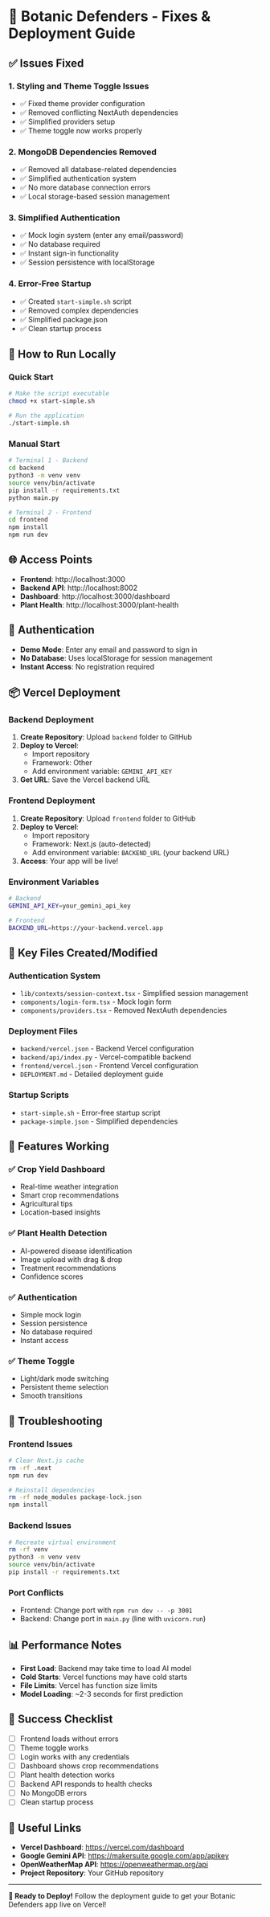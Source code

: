 # 🌱 Botanic Defenders - Fixes & Deployment Guide

## ✅ Issues Fixed

### 1. **Styling and Theme Toggle Issues**
- ✅ Fixed theme provider configuration
- ✅ Removed conflicting NextAuth dependencies
- ✅ Simplified providers setup
- ✅ Theme toggle now works properly

### 2. **MongoDB Dependencies Removed**
- ✅ Removed all database-related dependencies
- ✅ Simplified authentication system
- ✅ No more database connection errors
- ✅ Local storage-based session management

### 3. **Simplified Authentication**
- ✅ Mock login system (enter any email/password)
- ✅ No database required
- ✅ Instant sign-in functionality
- ✅ Session persistence with localStorage

### 4. **Error-Free Startup**
- ✅ Created `start-simple.sh` script
- ✅ Removed complex dependencies
- ✅ Simplified package.json
- ✅ Clean startup process

## 🚀 How to Run Locally

### Quick Start
```bash
# Make the script executable
chmod +x start-simple.sh

# Run the application
./start-simple.sh
```

### Manual Start
```bash
# Terminal 1 - Backend
cd backend
python3 -m venv venv
source venv/bin/activate
pip install -r requirements.txt
python main.py

# Terminal 2 - Frontend
cd frontend
npm install
npm run dev
```

## 🌐 Access Points
- **Frontend**: http://localhost:3000
- **Backend API**: http://localhost:8002
- **Dashboard**: http://localhost:3000/dashboard
- **Plant Health**: http://localhost:3000/plant-health

## 🔐 Authentication
- **Demo Mode**: Enter any email and password to sign in
- **No Database**: Uses localStorage for session management
- **Instant Access**: No registration required

## 📦 Vercel Deployment

### Backend Deployment
1. **Create Repository**: Upload `backend` folder to GitHub
2. **Deploy to Vercel**: 
   - Import repository
   - Framework: Other
   - Add environment variable: `GEMINI_API_KEY`
3. **Get URL**: Save the Vercel backend URL

### Frontend Deployment
1. **Create Repository**: Upload `frontend` folder to GitHub
2. **Deploy to Vercel**:
   - Import repository
   - Framework: Next.js (auto-detected)
   - Add environment variable: `BACKEND_URL` (your backend URL)
3. **Access**: Your app will be live!

### Environment Variables
```bash
# Backend
GEMINI_API_KEY=your_gemini_api_key

# Frontend
BACKEND_URL=https://your-backend.vercel.app
```

## 🔧 Key Files Created/Modified

### Authentication System
- `lib/contexts/session-context.tsx` - Simplified session management
- `components/login-form.tsx` - Mock login form
- `components/providers.tsx` - Removed NextAuth dependencies

### Deployment Files
- `backend/vercel.json` - Backend Vercel configuration
- `backend/api/index.py` - Vercel-compatible backend
- `frontend/vercel.json` - Frontend Vercel configuration
- `DEPLOYMENT.md` - Detailed deployment guide

### Startup Scripts
- `start-simple.sh` - Error-free startup script
- `package-simple.json` - Simplified dependencies

## 🎯 Features Working

### ✅ Crop Yield Dashboard
- Real-time weather integration
- Smart crop recommendations
- Agricultural tips
- Location-based insights

### ✅ Plant Health Detection
- AI-powered disease identification
- Image upload with drag & drop
- Treatment recommendations
- Confidence scores

### ✅ Authentication
- Simple mock login
- Session persistence
- No database required
- Instant access

### ✅ Theme Toggle
- Light/dark mode switching
- Persistent theme selection
- Smooth transitions

## 🚨 Troubleshooting

### Frontend Issues
```bash
# Clear Next.js cache
rm -rf .next
npm run dev

# Reinstall dependencies
rm -rf node_modules package-lock.json
npm install
```

### Backend Issues
```bash
# Recreate virtual environment
rm -rf venv
python3 -m venv venv
source venv/bin/activate
pip install -r requirements.txt
```

### Port Conflicts
- Frontend: Change port with `npm run dev -- -p 3001`
- Backend: Change port in `main.py` (line with `uvicorn.run`)

## 📊 Performance Notes

- **First Load**: Backend may take time to load AI model
- **Cold Starts**: Vercel functions may have cold starts
- **File Limits**: Vercel has function size limits
- **Model Loading**: ~2-3 seconds for first prediction

## 🎉 Success Checklist

- [ ] Frontend loads without errors
- [ ] Theme toggle works
- [ ] Login works with any credentials
- [ ] Dashboard shows crop recommendations
- [ ] Plant health detection works
- [ ] Backend API responds to health checks
- [ ] No MongoDB errors
- [ ] Clean startup process

## 🔗 Useful Links

- **Vercel Dashboard**: https://vercel.com/dashboard
- **Google Gemini API**: https://makersuite.google.com/app/apikey
- **OpenWeatherMap API**: https://openweathermap.org/api
- **Project Repository**: Your GitHub repository

---

**🎯 Ready to Deploy!** Follow the deployment guide to get your Botanic Defenders app live on Vercel!
